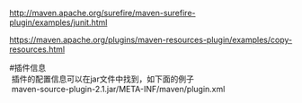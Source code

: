 
http://maven.apache.org/surefire/maven-surefire-plugin/examples/junit.html  

https://maven.apache.org/plugins/maven-resources-plugin/examples/copy-resources.html  

#插件信息  
  插件的配置信息可以在jar文件中找到，如下面的例子  
  maven-source-plugin-2.1.jar/META-INF/maven/plugin.xml  
  
